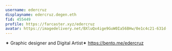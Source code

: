 ```yaml
---
username: edercruz
displayname: edercruz.degen.eth
fid: 455449
profile: https://farcaster.xyz/edercruz
avatar: https://imagedelivery.net/BXluQx4ige9GuW0Ia56BHw/0e1c4c21-631d-4b2e-1c50-98027c2f1700/original
---
```


✦ Graphic designer and Digital Artist✦
https://bento.me/edercruz
